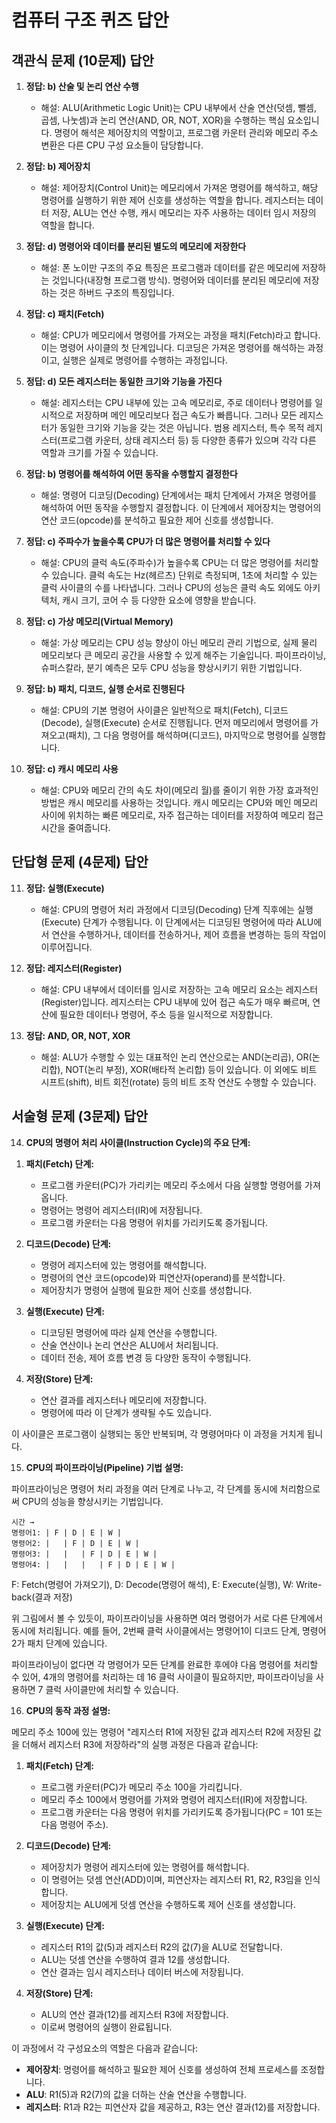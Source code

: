 # 컴퓨터 구조 퀴즈 답안

## 객관식 문제 (10문제) 답안

1. **정답: b) 산술 및 논리 연산 수행**

   - 해설: ALU(Arithmetic Logic Unit)는 CPU 내부에서 산술 연산(덧셈, 뺄셈, 곱셈, 나눗셈)과 논리 연산(AND, OR, NOT, XOR)을 수행하는 핵심 요소입니다. 명령어 해석은 제어장치의 역할이고, 프로그램 카운터 관리와 메모리 주소 변환은 다른 CPU 구성 요소들이 담당합니다.

2. **정답: b) 제어장치**

   - 해설: 제어장치(Control Unit)는 메모리에서 가져온 명령어를 해석하고, 해당 명령어를 실행하기 위한 제어 신호를 생성하는 역할을 합니다. 레지스터는 데이터 저장, ALU는 연산 수행, 캐시 메모리는 자주 사용하는 데이터 임시 저장의 역할을 합니다.

3. **정답: d) 명령어와 데이터를 분리된 별도의 메모리에 저장한다**

   - 해설: 폰 노이만 구조의 주요 특징은 프로그램과 데이터를 같은 메모리에 저장하는 것입니다(내장형 프로그램 방식). 명령어와 데이터를 분리된 메모리에 저장하는 것은 하버드 구조의 특징입니다.

4. **정답: c) 패치(Fetch)**

   - 해설: CPU가 메모리에서 명령어를 가져오는 과정을 패치(Fetch)라고 합니다. 이는 명령어 사이클의 첫 단계입니다. 디코딩은 가져온 명령어를 해석하는 과정이고, 실행은 실제로 명령어를 수행하는 과정입니다.

5. **정답: d) 모든 레지스터는 동일한 크기와 기능을 가진다**

   - 해설: 레지스터는 CPU 내부에 있는 고속 메모리로, 주로 데이터나 명령어를 일시적으로 저장하며 메인 메모리보다 접근 속도가 빠릅니다. 그러나 모든 레지스터가 동일한 크기와 기능을 갖는 것은 아닙니다. 범용 레지스터, 특수 목적 레지스터(프로그램 카운터, 상태 레지스터 등) 등 다양한 종류가 있으며 각각 다른 역할과 크기를 가질 수 있습니다.

6. **정답: b) 명령어를 해석하여 어떤 동작을 수행할지 결정한다**

   - 해설: 명령어 디코딩(Decoding) 단계에서는 패치 단계에서 가져온 명령어를 해석하여 어떤 동작을 수행할지 결정합니다. 이 단계에서 제어장치는 명령어의 연산 코드(opcode)를 분석하고 필요한 제어 신호를 생성합니다.

7. **정답: c) 주파수가 높을수록 CPU가 더 많은 명령어를 처리할 수 있다**

   - 해설: CPU의 클럭 속도(주파수)가 높을수록 CPU는 더 많은 명령어를 처리할 수 있습니다. 클럭 속도는 Hz(헤르츠) 단위로 측정되며, 1초에 처리할 수 있는 클럭 사이클의 수를 나타냅니다. 그러나 CPU의 성능은 클럭 속도 외에도 아키텍처, 캐시 크기, 코어 수 등 다양한 요소에 영향을 받습니다.

8. **정답: c) 가상 메모리(Virtual Memory)**

   - 해설: 가상 메모리는 CPU 성능 향상이 아닌 메모리 관리 기법으로, 실제 물리 메모리보다 큰 메모리 공간을 사용할 수 있게 해주는 기술입니다. 파이프라이닝, 슈퍼스칼라, 분기 예측은 모두 CPU 성능을 향상시키기 위한 기법입니다.

9. **정답: b) 패치, 디코드, 실행 순서로 진행된다**

   - 해설: CPU의 기본 명령어 사이클은 일반적으로 패치(Fetch), 디코드(Decode), 실행(Execute) 순서로 진행됩니다. 먼저 메모리에서 명령어를 가져오고(패치), 그 다음 명령어를 해석하며(디코드), 마지막으로 명령어를 실행합니다.

10. **정답: c) 캐시 메모리 사용**
    - 해설: CPU와 메모리 간의 속도 차이(메모리 월)를 줄이기 위한 가장 효과적인 방법은 캐시 메모리를 사용하는 것입니다. 캐시 메모리는 CPU와 메인 메모리 사이에 위치하는 빠른 메모리로, 자주 접근하는 데이터를 저장하여 메모리 접근 시간을 줄여줍니다.

## 단답형 문제 (4문제) 답안

11. **정답: 실행(Execute)**

    - 해설: CPU의 명령어 처리 과정에서 디코딩(Decoding) 단계 직후에는 실행(Execute) 단계가 수행됩니다. 이 단계에서는 디코딩된 명령어에 따라 ALU에서 연산을 수행하거나, 데이터를 전송하거나, 제어 흐름을 변경하는 등의 작업이 이루어집니다.

12. **정답: 레지스터(Register)**

    - 해설: CPU 내부에서 데이터를 임시로 저장하는 고속 메모리 요소는 레지스터(Register)입니다. 레지스터는 CPU 내부에 있어 접근 속도가 매우 빠르며, 연산에 필요한 데이터나 명령어, 주소 등을 일시적으로 저장합니다.

13. **정답: AND, OR, NOT, XOR**
    - 해설: ALU가 수행할 수 있는 대표적인 논리 연산으로는 AND(논리곱), OR(논리합), NOT(논리 부정), XOR(배타적 논리합) 등이 있습니다. 이 외에도 비트 시프트(shift), 비트 회전(rotate) 등의 비트 조작 연산도 수행할 수 있습니다.

## 서술형 문제 (3문제) 답안

14. **CPU의 명령어 처리 사이클(Instruction Cycle)의 주요 단계:**

1) **패치(Fetch) 단계:**

   - 프로그램 카운터(PC)가 가리키는 메모리 주소에서 다음 실행할 명령어를 가져옵니다.
   - 명령어는 명령어 레지스터(IR)에 저장됩니다.
   - 프로그램 카운터는 다음 명령어 위치를 가리키도록 증가됩니다.

2) **디코드(Decode) 단계:**

   - 명령어 레지스터에 있는 명령어를 해석합니다.
   - 명령어의 연산 코드(opcode)와 피연산자(operand)를 분석합니다.
   - 제어장치가 명령어 실행에 필요한 제어 신호를 생성합니다.

3) **실행(Execute) 단계:**

   - 디코딩된 명령어에 따라 실제 연산을 수행합니다.
   - 산술 연산이나 논리 연산은 ALU에서 처리됩니다.
   - 데이터 전송, 제어 흐름 변경 등 다양한 동작이 수행됩니다.

4) **저장(Store) 단계:**
   - 연산 결과를 레지스터나 메모리에 저장합니다.
   - 명령어에 따라 이 단계가 생략될 수도 있습니다.

이 사이클은 프로그램이 실행되는 동안 반복되며, 각 명령어마다 이 과정을 거치게 됩니다.

15. **CPU의 파이프라이닝(Pipeline) 기법 설명:**

파이프라이닝은 명령어 처리 과정을 여러 단계로 나누고, 각 단계를 동시에 처리함으로써 CPU의 성능을 향상시키는 기법입니다.

```
시간 →
명령어1: | F | D | E | W |
명령어2: |   | F | D | E | W |
명령어3: |   |   | F | D | E | W |
명령어4: |   |   |   | F | D | E | W |
```

F: Fetch(명령어 가져오기), D: Decode(명령어 해석), E: Execute(실행), W: Write-back(결과 저장)

위 그림에서 볼 수 있듯이, 파이프라이닝을 사용하면 여러 명령어가 서로 다른 단계에서 동시에 처리됩니다. 예를 들어, 2번째 클럭 사이클에서는 명령어1이 디코드 단계, 명령어2가 패치 단계에 있습니다.

파이프라이닝이 없다면 각 명령어가 모든 단계를 완료한 후에야 다음 명령어를 처리할 수 있어, 4개의 명령어를 처리하는 데 16 클럭 사이클이 필요하지만, 파이프라이닝을 사용하면 7 클럭 사이클만에 처리할 수 있습니다.

16. **CPU의 동작 과정 설명:**

메모리 주소 100에 있는 명령어 "레지스터 R1에 저장된 값과 레지스터 R2에 저장된 값을 더해서 레지스터 R3에 저장하라"의 실행 과정은 다음과 같습니다:

1.  **패치(Fetch) 단계:**

    - 프로그램 카운터(PC)가 메모리 주소 100을 가리킵니다.
    - 메모리 주소 100에서 명령어를 가져와 명령어 레지스터(IR)에 저장합니다.
    - 프로그램 카운터는 다음 명령어 위치를 가리키도록 증가됩니다(PC = 101 또는 다음 명령어 주소).

2.  **디코드(Decode) 단계:**

    - 제어장치가 명령어 레지스터에 있는 명령어를 해석합니다.
    - 이 명령어는 덧셈 연산(ADD)이며, 피연산자는 레지스터 R1, R2, R3임을 인식합니다.
    - 제어장치는 ALU에게 덧셈 연산을 수행하도록 제어 신호를 생성합니다.

3.  **실행(Execute) 단계:**

    - 레지스터 R1의 값(5)과 레지스터 R2의 값(7)을 ALU로 전달합니다.
    - ALU는 덧셈 연산을 수행하여 결과 12를 생성합니다.
    - 연산 결과는 임시 레지스터나 데이터 버스에 저장됩니다.

4.  **저장(Store) 단계:**
    - ALU의 연산 결과(12)를 레지스터 R3에 저장합니다.
    - 이로써 명령어의 실행이 완료됩니다.

이 과정에서 각 구성요소의 역할은 다음과 같습니다:

- **제어장치**: 명령어를 해석하고 필요한 제어 신호를 생성하여 전체 프로세스를 조정합니다.
- **ALU**: R1(5)과 R2(7)의 값을 더하는 산술 연산을 수행합니다.
- **레지스터**: R1과 R2는 피연산자 값을 제공하고, R3는 연산 결과(12)를 저장합니다.
